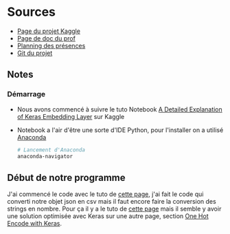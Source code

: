 # Sources

- [Page du projet Kaggle](https://www.kaggle.com/c/whats-cooking/)
- [Page de doc du prof](http://cazabetremy.fr/Teaching/Technos101.html)
- [Planning des présences](https://docs.google.com/spreadsheets/d/1m5VkDA-aaGCk_CjQmK0_ErwqRwRLBskBnWTY8eOOjLM/edit#gid=0)
- [Git du projet](https://github.com/LicorneMagique/Projet-Informatique-L3)

## Notes

### Démarrage

- Nous avons commencé à suivre le tuto Notebook [A Detailed Explanation of Keras Embedding Layer](https://www.kaggle.com/rajmehra03/a-detailed-explanation-of-keras-embedding-layer) sur Kaggle
- Notebook a l'air d'être une sorte d'IDE Python, pour l'installer on a utilisé [Anaconda](https://www.anaconda.com/)

  ```bash
  # Lancement d'Anaconda
  anaconda-navigator
  ```

## Début de notre programme

J'ai commencé le code avec le tuto de [cette page](https://www.kaggle.com/rajmehra03/cf-based-recsys-by-low-rank-matrix-factorization), j'ai fait le code qui converti notre objet json en csv mais il faut encore faire la conversion des strings en nombre. Pour ça il y a le tuto de [cette page](https://www.kaggle.com/rajmehra03/a-detailed-explanation-of-keras-embedding-layer) mais il semble y avoir une solution optimisée avec Keras sur une autre page, section [One Hot Encode with Keras](https://machinelearningmastery.com/how-to-one-hot-encode-sequence-data-in-python/#crayon-5d95fa33a997e608566938).
